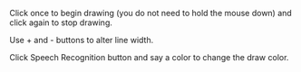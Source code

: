 Click once to begin drawing (you do not need to hold the mouse down) and click again to stop drawing.

Use + and - buttons to alter line width.

Click Speech Recognition button and say a color to change the draw color.